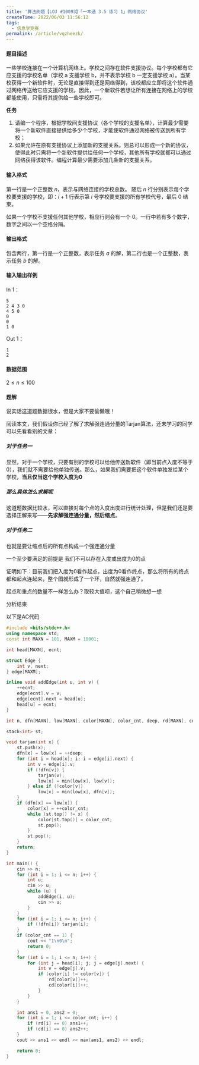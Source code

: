 ```yaml
---
title: '算法刷题【LOJ #10093】「一本通 3.5 练习 1」网络协议'
createTime: 2022/06/03 11:56:12
tags:
  - 信息学竞赛
permalink: /article/vqzheezk/
---
```



#### 题目描述

一些学校连接在一个计算机网络上。学校之间存在软件支援协议。每个学校都有它应支援的学校名单（学校 a 支援学校 b，并不表示学校 b 一定支援学校 a）。当某校获得一个新软件时，无论是直接得到还是网络得到，该校都应立即将这个软件通过网络传送给它应支援的学校。因此，一个新软件若想让所有连接在网络上的学校都能使用，只需将其提供给一些学校即可。

**任务**

1. 请编一个程序，根据学校间支援协议（各个学校的支援名单），计算最少需要将一个新软件直接提供给多少个学校，才能使软件通过网络被传送到所有学校；
2. 如果允许在原有支援协议上添加新的支援关系。则总可以形成一个新的协议，使得此时只需将一个新软件提供给任何一个学校，其他所有学校就都可以通过网络获得该软件。编程计算最少需要添加几条新的支援关系。

#### 输入格式

第一行是一个正整数 $n$，表示与网络连接的学校总数。 随后 $n$ 行分别表示每个学校要支援的学校，即：$i+1$ 行表示第 $i$ 号学校要支援的所有学校代号，最后 $0$ 结束。

如果一个学校不支援任何其他学校，相应行则会有一个 $0$。一行中若有多个数字，数字之间以一个空格分隔。

#### 输出格式

包含两行，第一行是一个正整数，表示任务 $a$ 的解，第二行也是一个正整数，表示任务 $b$ 的解。

#### 输入输出样例

In 1：

```
5
2 4 3 0
4 5 0
0
0
1 0
```

Out 1：

```
1
2
```

#### 数据范围

$2≤n≤100$

#### 题解

说实话这道题数据很水，但是大家不要偷懒哦！

阅读本文，我们假设你已经了解了求解强连通分量的Tarjan算法，还未学习的同学可以先看看别的文章：

##### 对于任务一

显然，对于一个学校，只要有别的学校可以给他传送新软件（即当前点入度不等于0），我们就不需要给他单独传送。那么，如果我们需要把这个软件单独发给某个学校，**当且仅当这个学校入度为0**

##### 那么具体怎么求解呢

这道题数据比较水，可以直接对每个点的入度出度进行统计处理，但是我们还是要选择正解来写——**先求解强连通分量，然后缩点**。

##### 对于任务二

也就是要让缩点后的所有点构成一个强连通分量

一个至少要满足的前提是 我们不可以存在入度或出度为0的点

证明如下：目前我们把入度为0看作起点，出度为0看作终点，那么将所有的终点都和起点连起来，整个图就形成了一个环，自然就强连通了。

起点和重点的数量不一样怎么办？取较大值呗，这个自己稍微想一想

分析结束

以下是AC代码

```cpp
#include <bits/stdc++.h>
using namespace std;
const int MAXN = 101, MAXM = 10001;

int head[MAXN], ecnt;

struct Edge {
    int v, next;
} edge[MAXM];

inline void addEdge(int u, int v) {
    ++ecnt;
    edge[ecnt].v = v;
    edge[ecnt].next = head[u];
    head[u] = ecnt;
}

int n, dfn[MAXN], low[MAXN], color[MAXN], color_cnt, deep, rd[MAXN], cd[MAXN];

stack<int> st;

void tarjan(int x) {
    st.push(x);
    dfn[x] = low[x] = ++deep;
    for (int i = head[x]; i; i = edge[i].next) {
        int v = edge[i].v;
        if (!dfn[v]) {
            tarjan(v);
            low[x] = min(low[x], low[v]);
        } else if (!color[v])
            low[x] = min(low[x], dfn[v]);
    }
    if (dfn[x] == low[x]) {
        color[x] = ++color_cnt;
        while (st.top() != x) {
            color[st.top()] = color_cnt;
            st.pop();
        }
        st.pop();
    }
    return;
}

int main() {
    cin >> n;
    for (int i = 1; i <= n; i++) {
        int u;
        cin >> u;
        while (u) {
            addEdge(i, u);
            cin >> u;
        }
    }
    for (int i = 1; i <= n; i++) {
        if (!dfn[i]) tarjan(i);
    }
    if (color_cnt == 1) {
        cout << "1\n0\n";
        return 0;
    }
    for (int i = 1; i <= n; i++) {
        for (int j = head[i]; j; j = edge[j].next) {
            int v = edge[j].v;
            if (color[i] != color[v]) {
                rd[color[v]]++;
                cd[color[i]]++;
            }
        }
    }

    int ans1 = 0, ans2 = 0;
    for (int i = 1; i <= color_cnt; i++) {
        if (rd[i] == 0) ans1++;
        if (cd[i] == 0) ans2++;
    }
    cout << ans1 << endl << max(ans1, ans2) << endl;

    return 0;
}
```

